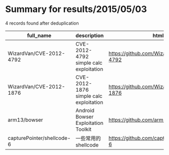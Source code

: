 
# Summary for results/2015/05/03
    
4 records found after deduplication

| full_name | description | html_url | matched_list | matched_count | pushed_at | size | stargazers_count | language | forks_count |
|----------------------------|----------------------------------------|-----------------------------------------------|----------------------|-----------------|---------------------------|--------|--------------------|------------|---------------|
| WizardVan/CVE-2012-4792 | CVE-2012-4792 simple calc exploitation | https://github.com/WizardVan/CVE-2012-4792 | ['cve-2', 'exploit'] | 2 | 2015-05-03 18:54:03+00:00 | 144 | 0 | HTML | 1 |
| WizardVan/CVE-2012-1876 | CVE-2012-1876 simple calc exploitation | https://github.com/WizardVan/CVE-2012-1876 | ['cve-2', 'exploit'] | 2 | 2015-05-03 18:47:47+00:00 | 188 | 0 | HTML | 0 |
| arm13/bowser | Android Bowser Exploitation Toolkit | https://github.com/arm13/bowser | ['exploit'] | 1 | 2015-05-03 14:07:25+00:00 | 138 | 3 | Python | 4 |
| capturePointer/shellcode-6 | 一些常用的 shellcode | https://github.com/capturePointer/shellcode-6 | ['shellcode'] | 1 | 2015-05-03 07:15:34+00:00 | 144 | 0 | Assembly | 0 |
